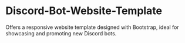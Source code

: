 # Discord-Bot-Website-Template
Offers a responsive website template designed with Bootstrap, ideal for showcasing and promoting new Discord bots.
